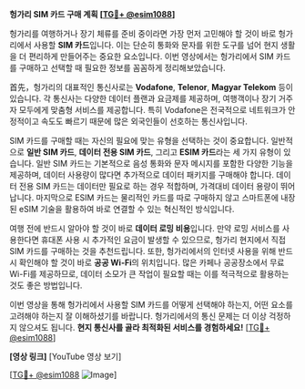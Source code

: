 **헝가리 SIM 카드 구매 계획 [[TG💪+ @esim1088](https://t.me/s/esim1088)]**

헝가리를 여행하거나 장기 체류를 준비 중이라면 가장 먼저 고민해야 할 것이 바로 헝가리에서 사용할 **SIM 카드**입니다. 이는 단순히 통화와 문자를 위한 도구를 넘어 현지 생활을 더 편리하게 만들어주는 중요한 요소입니다. 이번 영상에서는 헝가리에서 SIM 카드를 구매하고 선택할 때 필요한 정보를 꼼꼼하게 정리해보았습니다.

首先，헝가리의 대표적인 통신사로는 **Vodafone**, **Telenor**, **Magyar Telekom** 등이 있습니다. 각 통신사는 다양한 데이터 플랜과 요금제를 제공하며, 여행객이나 장기 거주자 모두에게 맞춤형 서비스를 제공합니다. 특히 Vodafone은 전국적으로 네트워크가 안정적이고 속도도 빠르기 때문에 많은 외국인들이 선호하는 통신사입니다.

SIM 카드를 구매할 때는 자신의 필요에 맞는 유형을 선택하는 것이 중요합니다. 일반적으로 **일반 SIM 카드**, **데이터 전용 SIM 카드**, 그리고 **ESIM 카드**라는 세 가지 유형이 있습니다. 일반 SIM 카드는 기본적으로 음성 통화와 문자 메시지를 포함한 다양한 기능을 제공하며, 데이터 사용량이 많다면 추가적으로 데이터 패키지를 구매해야 합니다. 데이터 전용 SIM 카드는 데이터만 필요로 하는 경우 적합하며, 가격대비 데이터 용량이 뛰어납니다. 마지막으로 ESIM 카드는 물리적인 카드를 따로 구매하지 않고 스마트폰에 내장된 eSIM 기술을 활용하여 바로 연결할 수 있는 혁신적인 방식입니다.

여행 전에 반드시 알아야 할 것이 바로 **데이터 로밍 비용**입니다. 만약 로밍 서비스를 사용한다면 휴대폰 사용 시 추가적인 요금이 발생할 수 있으므로, 헝가리 현지에서 직접 SIM 카드를 구매하는 것을 추천드립니다. 또한, 헝가리에서의 인터넷 사용을 위해 반드시 확인해야 할 것이 바로 **공공 Wi-Fi**의 위치입니다. 많은 카페나 공공장소에서 무료 Wi-Fi를 제공하므로, 데이터 소모가 큰 작업이 필요할 때는 이를 적극적으로 활용하는 것도 좋은 방법입니다.

이번 영상을 통해 헝가리에서 사용할 SIM 카드를 어떻게 선택해야 하는지, 어떤 요소를 고려해야 하는지 잘 이해하셨기를 바랍니다. 헝가리에서의 통신 문제는 더 이상 걱정하지 않으셔도 됩니다. **현지 통신사를 골라 최적화된 서비스를 경험하세요!** [[TG💪+ @esim1088](https://t.me/s/esim1088)]

**[영상 링크]** [YouTube 영상 보기]

[[TG💪+ @esim1088](https://t.me/s/esim1088) ![Image](https://i.postimg.cc/Y0z9fWf4/image.png)]